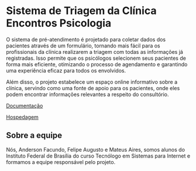 # Sistema de Triagem da Clínica Encontros Psicologia
O sistema de pré-atendimento é projetado para coletar dados dos pacientes através de um formulário, tornando mais fácil para os profissionais da clínica realizarem a triagem com todas as informações já registradas. Isso permite que os psicólogos selecionem seus pacientes de forma mais eficiente, otimizando o processo de agendamento e garantindo uma experiência eficaz para todos os envolvidos.

Além disso, o projeto estabelece um espaço online informativo sobre a clínica, servindo como uma fonte de apoio para os pacientes, onde eles podem encontrar informações relevantes a respeito do consultório.

[Documentação](https://docs.google.com/document/d/1nJHjfoPiTwUTOmsQj7v6Wyhj5uKC_Hik7XbtENvbba4/edit?usp=sharing)

[Hospedagem](https://mateuaires.github.io/encontros-psicologia/)

## Sobre a equipe
Nós, Anderson Facundo, Felipe Augusto e Mateus Aires, somos alunos do Instituto Federal de Brasília do curso Tecnólogo em Sistemas para Internet e formamos a equipe responsável pelo projeto.
